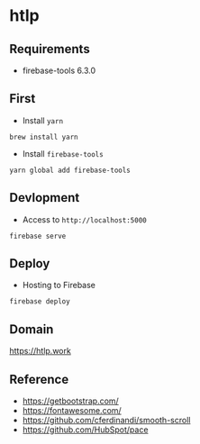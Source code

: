 htlp
============================

## Requirements
- firebase-tools 6.3.0

## First
- Install `yarn`

```
brew install yarn
```

- Install `firebase-tools`

```
yarn global add firebase-tools
```


## Devlopment
- Access to `http://localhost:5000`

```
firebase serve
```

## Deploy
- Hosting to Firebase

```
firebase deploy
```

## Domain
https://htlp.work

## Reference
- https://getbootstrap.com/
- https://fontawesome.com/
- https://github.com/cferdinandi/smooth-scroll
- https://github.com/HubSpot/pace
